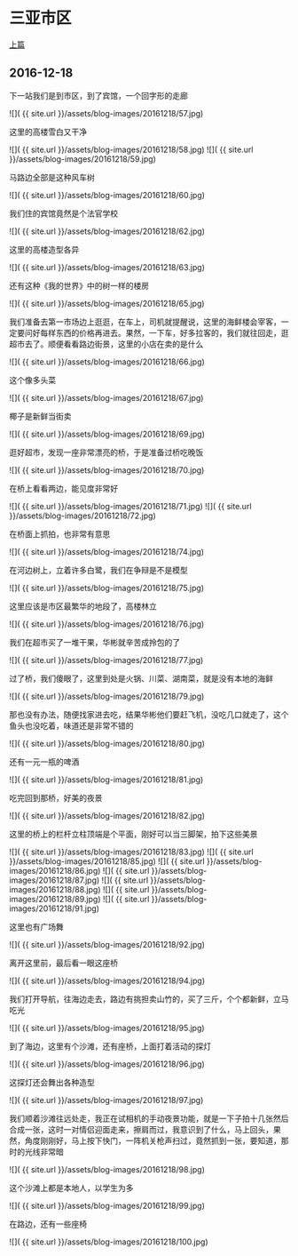 三亚市区
========================

[上篇](/2016/12/18/三亚7.html)

2016-12-18
------------------------

下一站我们是到市区，到了宾馆，一个回字形的走廊

![]( {{ site.url }}/assets/blog-images/20161218/57.jpg)

这里的高楼雪白又干净

![]( {{ site.url }}/assets/blog-images/20161218/58.jpg)
![]( {{ site.url }}/assets/blog-images/20161218/59.jpg)

马路边全部是这种风车树

![]( {{ site.url }}/assets/blog-images/20161218/60.jpg)

我们住的宾馆竟然是个法官学校

![]( {{ site.url }}/assets/blog-images/20161218/62.jpg)

这里的高楼造型各异

![]( {{ site.url }}/assets/blog-images/20161218/63.jpg)

还有这种《我的世界》中的树一样的楼房

![]( {{ site.url }}/assets/blog-images/20161218/65.jpg)

我们准备去第一市场边上逛逛，在车上，司机就提醒说，这里的海鲜楼会宰客，一定要问好每样东西的价格再进去。果然，一下车，好多拉客的，我们就往回走，逛超市去了。顺便看看路边街景，这里的小店在卖的是什么

![]( {{ site.url }}/assets/blog-images/20161218/66.jpg)

这个像多头菜

![]( {{ site.url }}/assets/blog-images/20161218/67.jpg)

椰子是新鲜当街卖

![]( {{ site.url }}/assets/blog-images/20161218/69.jpg)

逛好超市，发现一座非常漂亮的桥，于是准备过桥吃晚饭

![]( {{ site.url }}/assets/blog-images/20161218/70.jpg)

在桥上看看两边，能见度非常好

![]( {{ site.url }}/assets/blog-images/20161218/71.jpg)
![]( {{ site.url }}/assets/blog-images/20161218/72.jpg)

在桥面上抓拍，也非常有意思

![]( {{ site.url }}/assets/blog-images/20161218/74.jpg)

在河边树上，立着许多白鹭，我们在争辩是不是模型

![]( {{ site.url }}/assets/blog-images/20161218/75.jpg)

这里应该是市区最繁华的地段了，高楼林立

![]( {{ site.url }}/assets/blog-images/20161218/76.jpg)

我们在超市买了一堆干果，华彬就辛苦成拎包的了

![]( {{ site.url }}/assets/blog-images/20161218/77.jpg)

过了桥，我们傻眼了，这里到处是火锅、川菜、湖南菜，就是没有本地的海鲜

![]( {{ site.url }}/assets/blog-images/20161218/79.jpg)

那也没有办法，随便找家进去吃，结果华彬他们要赶飞机，没吃几口就走了，这个鱼头也没吃着，味道还是非常不错的

![]( {{ site.url }}/assets/blog-images/20161218/80.jpg)

还有一元一瓶的啤酒

![]( {{ site.url }}/assets/blog-images/20161218/81.jpg)

吃完回到那桥，好美的夜景

![]( {{ site.url }}/assets/blog-images/20161218/82.jpg)

这里的桥上的栏杆立柱顶端是个平面，刚好可以当三脚架，拍下这些美景

![]( {{ site.url }}/assets/blog-images/20161218/83.jpg)
![]( {{ site.url }}/assets/blog-images/20161218/85.jpg)
![]( {{ site.url }}/assets/blog-images/20161218/86.jpg)
![]( {{ site.url }}/assets/blog-images/20161218/87.jpg)
![]( {{ site.url }}/assets/blog-images/20161218/88.jpg)
![]( {{ site.url }}/assets/blog-images/20161218/89.jpg)
![]( {{ site.url }}/assets/blog-images/20161218/91.jpg)

这里也有广场舞

![]( {{ site.url }}/assets/blog-images/20161218/92.jpg)

离开这里前，最后看一眼这座桥

![]( {{ site.url }}/assets/blog-images/20161218/94.jpg)

我们打开导航，往海边走去，路边有挑担卖山竹的，买了三斤，个个都新鲜，立马吃光

![]( {{ site.url }}/assets/blog-images/20161218/95.jpg)

到了海边，这里有个沙滩，还有座桥，上面打着活动的探灯

![]( {{ site.url }}/assets/blog-images/20161218/96.jpg)

这探灯还会舞出各种造型

![]( {{ site.url }}/assets/blog-images/20161218/97.jpg)

我们顺着沙滩往远处走，我正在试相机的手动夜景功能，就是一下子拍十几张然后合成一张，这时一对情侣迎面走来，擦肩而过，我意识到了什么，马上回头，果然，角度刚刚好，马上按下快门，一阵机关枪声扫过，竟然抓到一张，要知道，那时的光线非常暗

![]( {{ site.url }}/assets/blog-images/20161218/98.jpg)

这个沙滩上都是本地人，以学生为多

![]( {{ site.url }}/assets/blog-images/20161218/99.jpg)

在路边，还有一些座椅

![]( {{ site.url }}/assets/blog-images/20161218/100.jpg)